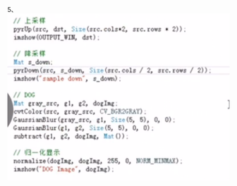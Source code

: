 5、
![title](https://raw.githubusercontent.com/JianXiLin/gitnote-images/master/gitnote/2019/12/13/1576242727036-1576242727066.png)